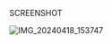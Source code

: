 SCREENSHOT

![IMG_20240418_153747](https://github.com/kenzohiroshi/RPW/assets/167397652/81626147-6a98-4def-8b29-3abdb35fceb2)
